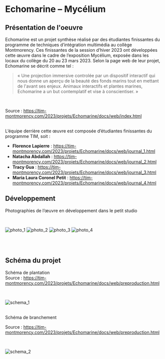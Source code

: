 # Echomarine – Mycélium #
## Présentation de l'oeuvre ##
Echomarine est un projet synthèse réalisé par des étudiantes finissantes du programme de techniques d’intégration multimédia au collège Montmorency. Ces finissantes de la session d’hiver 2023 ont développées cette œuvre dans le cadre de l’exposition Mycélium, exposée dans les locaux du collège du 20 au 23 mars 2023. Selon la page web de leur projet, Echomarine se décrit comme tel :
> « Une projection immersive controlée par un dispositif interactif qui nous donne un aperçu de la beauté des fonds marins tout en mettant de l'avant ses enjeux. Animaux interactifs et plantes marines, Echomarine a un but contemplatif et vise à conscientiser. »

<br>

Source : https://tim-montmorency.com/2023/projets/Echomarine/docs/web/index.html
<br>
<br>

L’équipe derrière cette œuvre est composée d’étudiantes finissantes du programme TIM, soit : 

* **Florence Lapierre** :
https://tim-montmorency.com/2023/projets/Echomarine/docs/web/journal_1.html
* **Natacha Abdallah** :
https://tim-montmorency.com/2023/projets/Echomarine/docs/web/journal_2.html
* **Tracy Gua** :
https://tim-montmorency.com/2023/projets/Echomarine/docs/web/journal_3.html
* **Maria Laura Coronel Petit** :
https://tim-montmorency.com/2023/projets/Echomarine/docs/web/journal_4.html<br>


## Développement ##
Photographies de l’œuvre en développement dans le petit studio

<br>

![photo_1](medias/Mycelium_Echomarine_ordinateurs.jpg)
![photo_2](medias/Mycelium_Echomarine_projecteurs.jpg)
![photo_3](medias/Mycelium_Echomarine_haut-parleur.jpg)
![photo_4](medias/Mycelium_Echomarine_projection.jpg)

<br>
<br>

## Schéma du projet ##
Schéma de plantation
<br>
Source : https://tim-montmorency.com/2023/projets/Echomarine/docs/web/preproduction.html

<br>

![schema_1](medias/Mycelium_Echomarine_schema_01.png)

<br>
Schéma de branchement

<br>

Source : https://tim-montmorency.com/2023/projets/Echomarine/docs/web/preproduction.html

<br>

![schema_2](medias/Mycelium_Echomarine_schema_02.png)

<br>
<br>


